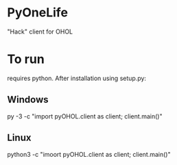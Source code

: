 # PyOneLife
"Hack" client for OHOL

# To run
requires python. After installation using setup.py:
## Windows
py -3 -c "import pyOHOL.client as client; client.main()"
## Linux
python3 -c "imoort pyOHOL.client as client; client.main()"
